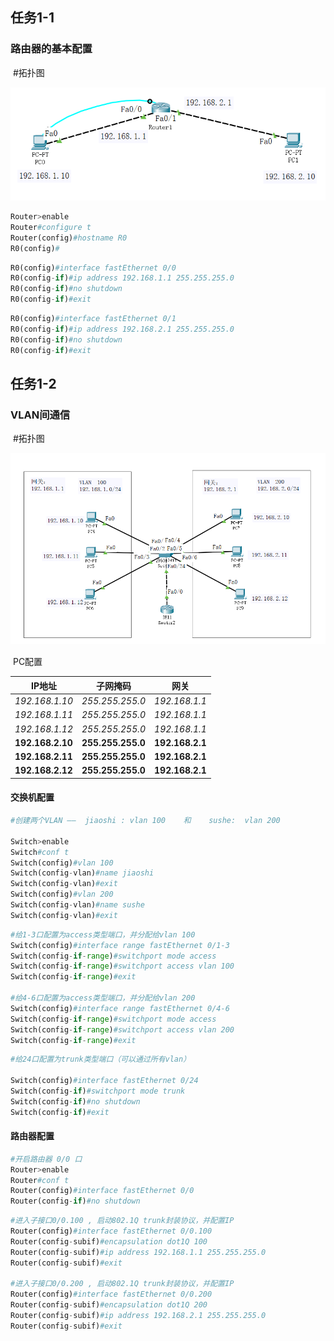 任务1-1
-------

### 	路由器的基本配置

​	#拓扑图

![image-20220418214448956](路由器基本配置.assets/image-20220418214448956.png)

```python
Router>enable 
Router#configure t
Router(config)#hostname R0
R0(config)#
```

```python
R0(config)#interface fastEthernet 0/0
R0(config-if)#ip address 192.168.1.1 255.255.255.0
R0(config-if)#no shutdown
R0(config-if)#exit
```

```python
R0(config)#interface fastEthernet 0/1
R0(config-if)#ip address 192.168.2.1 255.255.255.0
R0(config-if)#no shutdown
R0(config-if)#exit
```



任务1-2
-------

### 	VLAN间通信

​	#拓扑图

![image-20220418222052644](路由器基本配置.assets/image-20220418222052644.png)

​	PC配置

| IP地址           | 子网掩码          | 网关            |
| ---------------- | ----------------- | --------------- |
| *192.168.1.10*   | *255.255.255.0*   | *192.168.1.1*   |
| *192.168.1.11*   | *255.255.255.0*   | *192.168.1.1*   |
| *192.168.1.12*   | *255.255.255.0*   | *192.168.1.1*   |
| **192.168.2.10** | **255.255.255.0** | **192.168.2.1** |
| **192.168.2.11** | **255.255.255.0** | **192.168.2.1** |
| **192.168.2.12** | **255.255.255.0** | **192.168.2.1** |



#### 交换机配置

```python
#创建两个VLAN ——  jiaoshi : vlan 100    和    sushe:  vlan 200

Switch>enable 
Switch#conf t
Switch(config)#vlan 100
Switch(config-vlan)#name jiaoshi
Switch(config-vlan)#exit
Switch(config)#vlan 200
Switch(config-vlan)#name sushe
Switch(config-vlan)#exit
```

```python
#给1-3口配置为access类型端口，并分配给vlan 100
Switch(config)#interface range fastEthernet 0/1-3
Switch(config-if-range)#switchport mode access
Switch(config-if-range)#switchport access vlan 100
Switch(config-if-range)#exit

#给4-6口配置为access类型端口，并分配给vlan 200
Switch(config)#interface range fastEthernet 0/4-6
Switch(config-if-range)#switchport mode access
Switch(config-if-range)#switchport access vlan 200
Switch(config-if-range)#exit
```

```python
#给24口配置为trunk类型端口（可以通过所有vlan）

Switch(config)#interface fastEthernet 0/24
Switch(config-if)#switchport mode trunk
Switch(config-if)#no shutdown
Switch(config-if)#exit
```



#### 路由器配置

```python
#开启路由器 0/0 口
Router>enable 
Router#conf t
Router(config)#interface fastEthernet 0/0
Router(config-if)#no shutdown 
```

```python
#进入子接口0/0.100 , 启动802.1Q trunk封装协议，并配置IP
Router(config)#interface fastEthernet 0/0.100
Router(config-subif)#encapsulation dot1Q 100
Router(config-subif)#ip address 192.168.1.1 255.255.255.0
Router(config-subif)#exit

#进入子接口0/0.200 , 启动802.1Q trunk封装协议，并配置IP
Router(config)#interface fastEthernet 0/0.200
Router(config-subif)#encapsulation dot1Q 200
Router(config-subif)#ip address 192.168.2.1 255.255.255.0
Router(config-subif)#exit
```

